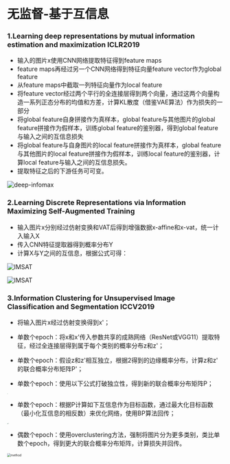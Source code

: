 # 无监督-基于互信息

### 1.Learning deep representations by mutual information estimation and maximization ICLR2019

- 输入的图片x使用CNN网络提取特征得到feature maps
- feature maps再经过另一个CNN网络得到特征向量feature vector作为global feature
- 从feature maps中截取一列特征向量作为local feature
- 将feature vector经过两个平行的全连接层得到两个向量，通过这两个向量构造一系列正态分布的均值和方差，计算KL散度（借鉴VAE算法）作为损失的一部分
- 将global feature自身拼接作为真样本，global feature与其他图片的global feature拼接作为假样本，训练global feature的鉴别器，得到global feature与输入之间的互信息损失
- 将global feature与自身图片的local feature拼接作为真样本，global feature与其他图片的local feature拼接作为假样本，训练local feature的鉴别器，计算local feature与输入之间的互信息损失。
- 提取特征之后的下游任务可可变。

![deep-infomax](http://mengxiangjie12138-images.oss-cn-beijing.aliyuncs.com/Deep-infoMax-method.png)

### 2.Learning Discrete Representations via Information Maximizing Self-Augmented Training

- 输入图片x分别经过仿射变换和VAT后得到增强数据x-affine和x-vat，统一计入输入X
- 传入CNN特征提取器得到概率分布Y
- 计算X与Y之间的互信息，根据公式可得：

![IMSAT](http://mengxiangjie12138-images.oss-cn-beijing.aliyuncs.com/IMSAT-f.png)

![IMSAT](http://mengxiangjie12138-images.oss-cn-beijing.aliyuncs.com/IMSAT-method.png)

### 3.Information Clustering for Unsupervised Image Classification and Segmentation  ICCV2019

- 将输入图片x经过仿射变换得到x'；

- 单数个epoch：将x和​x'传入参数共享的成熟网络（ResNet或VGG11）提取特征，经过全连接层得到属于每个类别的概率分布z​和​z'​；

- 单数个epoch：假设z​和​z'​相互独立，根据2得到的边缘概率分布，计算z和z'​的联合概率分布矩阵​P'​；

- 单数个epoch：使用以下公式打破独立性，得到新的联合概率分布矩阵P​；

<img src="https://mengxiangjie12138-images.oss-cn-beijing.aliyuncs.com/IIC-1.png" alt="IIC1" style="zoom:5%;" />

- 单数个epoch：根据P​计算如下互信息作为目标函数，通过最大化目标函数（最小化互信息的相反数）来优化网络，使用BP算法回传；

<img src="https://mengxiangjie12138-images.oss-cn-beijing.aliyuncs.com/IIC-2.png" alt="IIC2" style="zoom:10%;" />

- 偶数个epoch：使用overclustering方法，强制将图片分为更多类别，类比单数个epoch，得到更大的联合概率分布矩阵，计算损失并回传。

 <img src="http://mengxiangjie12138-images.oss-cn-beijing.aliyuncs.com/IIC-method.png" alt="method" style="zoom:50%;" />



















